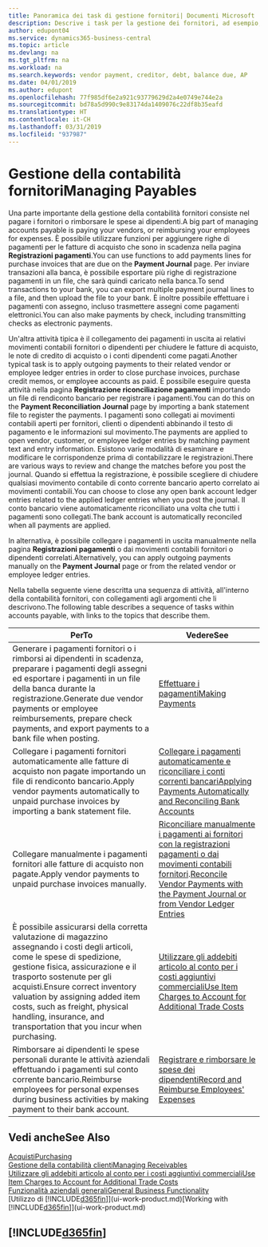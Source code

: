 ```yaml
---
title: Panoramica dei task di gestione fornitori| Documenti Microsoft
description: Descrive i task per la gestione dei fornitori, ad esempio, pagare i creditori o collegare i pagamenti in uscita ai movimenti contabili per chiudere fatture o note di credito.
author: edupont04
ms.service: dynamics365-business-central
ms.topic: article
ms.devlang: na
ms.tgt_pltfrm: na
ms.workload: na
ms.search.keywords: vendor payment, creditor, debt, balance due, AP
ms.date: 04/01/2019
ms.author: edupont
ms.openlocfilehash: 77f985df6e2a921c93779629d2a4e0749e744e2a
ms.sourcegitcommit: bd78a5d990c9e83174da1409076c22df8b35eafd
ms.translationtype: HT
ms.contentlocale: it-CH
ms.lasthandoff: 03/31/2019
ms.locfileid: "937987"
---
```

# <a name="managing-payables"></a><span data-ttu-id="efbea-103">Gestione della contabilità fornitori</span><span class="sxs-lookup"><span data-stu-id="efbea-103">Managing Payables</span></span>

<span data-ttu-id="efbea-104">Una parte importante della gestione della contabilità fornitori consiste nel pagare i fornitori o rimborsare le spese ai dipendenti.</span><span class="sxs-lookup"><span data-stu-id="efbea-104">A big part of managing accounts payable is paying your vendors, or reimbursing your employees for expenses.</span></span> <span data-ttu-id="efbea-105">È possibile utilizzare funzioni per aggiungere righe di pagamenti per le fatture di acquisto che sono in scadenza nella pagina **Registrazioni pagamenti**.</span><span class="sxs-lookup"><span data-stu-id="efbea-105">You can use functions to add payments lines for purchase invoices that are due on the **Payment Journal** page.</span></span> <span data-ttu-id="efbea-106">Per inviare transazioni alla banca, è possibile esportare più righe di registrazione pagamenti in un file, che sarà quindi caricato nella banca.</span><span class="sxs-lookup"><span data-stu-id="efbea-106">To send transactions to your bank, you can export multiple payment journal lines to a file, and then upload the file to your bank.</span></span> <span data-ttu-id="efbea-107">È inoltre possibile effettuare i pagamenti con assegno, incluso trasmettere assegni come pagamenti elettronici.</span><span class="sxs-lookup"><span data-stu-id="efbea-107">You can also make payments by check, including transmitting checks as electronic payments.</span></span>

<span data-ttu-id="efbea-108">Un'altra attività tipica è il collegamento dei pagamenti in uscita ai relativi movimenti contabili fornitori o dipendenti per chiudere le fatture di acquisto, le note di credito di acquisto o i conti dipendenti come pagati.</span><span class="sxs-lookup"><span data-stu-id="efbea-108">Another typical task is to apply outgoing payments to their related vendor or employee ledger entries in order to close purchase invoices, purchase credit memos, or employee accounts as paid.</span></span> <span data-ttu-id="efbea-109">È possibile eseguire questa attività nella pagina **Registrazione riconciliazione pagamenti** importando un file di rendiconto bancario per registrare i pagamenti.</span><span class="sxs-lookup"><span data-stu-id="efbea-109">You can do this on the **Payment Reconciliation Journal** page by importing a bank statement file to register the payments.</span></span> <span data-ttu-id="efbea-110">I pagamenti sono collegati ai movimenti contabili aperti per fornitori, clienti o dipendenti abbinando il testo di pagamento e le informazioni sul movimento.</span><span class="sxs-lookup"><span data-stu-id="efbea-110">The payments are applied to open vendor, customer, or employee ledger entries by matching payment text and entry information.</span></span> <span data-ttu-id="efbea-111">Esistono varie modalità di esaminare e modificare le corrispondenze prima di contabilizzare le registrazioni.</span><span class="sxs-lookup"><span data-stu-id="efbea-111">There are various ways to review and change the matches before you post the journal.</span></span> <span data-ttu-id="efbea-112">Quando si effettua la registrazione, è possibile scegliere di chiudere qualsiasi movimento contabile di conto corrente bancario aperto correlato ai movimenti contabili.</span><span class="sxs-lookup"><span data-stu-id="efbea-112">You can choose to close any open bank account ledger entries related to the applied ledger entries when you post the journal.</span></span> <span data-ttu-id="efbea-113">Il conto bancario viene automaticamente riconciliato una volta che tutti i pagamenti sono collegati.</span><span class="sxs-lookup"><span data-stu-id="efbea-113">The bank account is automatically reconciled when all payments are applied.</span></span>

<span data-ttu-id="efbea-114">In alternativa, è possibile collegare i pagamenti in uscita manualmente nella pagina **Registrazioni pagamenti** o dai movimenti contabili fornitori o dipendenti correlati.</span><span class="sxs-lookup"><span data-stu-id="efbea-114">Alternatively, you can apply outgoing payments manually on the **Payment Journal** page or from the related vendor or employee ledger entries.</span></span>

<span data-ttu-id="efbea-115">Nella tabella seguente viene descritta una sequenza di attività, all'interno della contabilità fornitori, con collegamenti agli argomenti che li descrivono.</span><span class="sxs-lookup"><span data-stu-id="efbea-115">The following table describes a sequence of tasks within accounts payable, with links to the topics that describe them.</span></span>

| <span data-ttu-id="efbea-116">Per</span><span class="sxs-lookup"><span data-stu-id="efbea-116">To</span></span> | <span data-ttu-id="efbea-117">Vedere</span><span class="sxs-lookup"><span data-stu-id="efbea-117">See</span></span> |
| --- | --- |
| <span data-ttu-id="efbea-118">Generare i pagamenti fornitori o i rimborsi ai dipendenti in scadenza, preparare i pagamenti degli assegni ed esportare i pagamenti in un file della banca durante la registrazione.</span><span class="sxs-lookup"><span data-stu-id="efbea-118">Generate due vendor payments or employee reimbursements, prepare check payments, and export payments to a bank file when posting.</span></span> |[<span data-ttu-id="efbea-119">Effettuare i pagamenti</span><span class="sxs-lookup"><span data-stu-id="efbea-119">Making Payments</span></span>](payables-make-payments.md) |
| <span data-ttu-id="efbea-120">Collegare i pagamenti fornitori automaticamente alle fatture di acquisto non pagate importando un file di rendiconto bancario.</span><span class="sxs-lookup"><span data-stu-id="efbea-120">Apply vendor payments automatically to unpaid purchase invoices by importing a bank statement file.</span></span> |[<span data-ttu-id="efbea-121">Collegare i pagamenti automaticamente e riconciliare i conti correnti bancari</span><span class="sxs-lookup"><span data-stu-id="efbea-121">Applying Payments Automatically and Reconciling Bank Accounts</span></span>](receivables-apply-payments-auto-reconcile-bank-accounts.md) |
| <span data-ttu-id="efbea-122">Collegare manualmente i pagamenti fornitori alle fatture di acquisto non pagate.</span><span class="sxs-lookup"><span data-stu-id="efbea-122">Apply vendor payments to unpaid purchase invoices manually.</span></span> |<span data-ttu-id="efbea-123">[Riconciliare manualmente i pagamenti ai fornitori con la registrazioni pagamenti o dai movimenti contabili fornitori](payables-how-apply-purchase-transactions-manually.md).</span><span class="sxs-lookup"><span data-stu-id="efbea-123">[Reconcile Vendor Payments with the Payment Journal or from Vendor Ledger Entries](payables-how-apply-purchase-transactions-manually.md)</span></span> |
|<span data-ttu-id="efbea-124">È possibile assicurarsi della corretta valutazione di magazzino assegnando i costi degli articoli, come le spese di spedizione, gestione fisica, assicurazione e il trasporto sostenute per gli acquisti.</span><span class="sxs-lookup"><span data-stu-id="efbea-124">Ensure correct inventory valuation by assigning added item costs, such as freight, physical handling, insurance, and transportation that you incur when purchasing.</span></span>|[<span data-ttu-id="efbea-125">Utilizzare gli addebiti articolo al conto per i costi aggiuntivi commerciali</span><span class="sxs-lookup"><span data-stu-id="efbea-125">Use Item Charges to Account for Additional Trade Costs</span></span>](payables-how-assign-item-charges.md)|
|<span data-ttu-id="efbea-126">Rimborsare ai dipendenti le spese personali durante le attività aziendali effettuando i pagamenti sul conto corrente bancario.</span><span class="sxs-lookup"><span data-stu-id="efbea-126">Reimburse employees for personal expenses during business activities by making payment to their bank account.</span></span>|[<span data-ttu-id="efbea-127">Registrare e rimborsare le spese dei dipendenti</span><span class="sxs-lookup"><span data-stu-id="efbea-127">Record and Reimburse Employees' Expenses</span></span>](finance-how-record-reimburse-employee-expenses.md)|

## <a name="see-also"></a><span data-ttu-id="efbea-128">Vedi anche</span><span class="sxs-lookup"><span data-stu-id="efbea-128">See Also</span></span>
[<span data-ttu-id="efbea-129">Acquisti</span><span class="sxs-lookup"><span data-stu-id="efbea-129">Purchasing</span></span>](purchasing-manage-purchasing.md)  
[<span data-ttu-id="efbea-130">Gestione della contabilità clienti</span><span class="sxs-lookup"><span data-stu-id="efbea-130">Managing Receivables</span></span>](receivables-manage-receivables.md)  
[<span data-ttu-id="efbea-131">Utilizzare gli addebiti articolo al conto per i costi aggiuntivi commerciali</span><span class="sxs-lookup"><span data-stu-id="efbea-131">Use Item Charges to Account for Additional Trade Costs</span></span>](payables-how-assign-item-charges.md)  
[<span data-ttu-id="efbea-132">Funzionalità aziendali generali</span><span class="sxs-lookup"><span data-stu-id="efbea-132">General Business Functionality</span></span>](ui-across-business-areas.md)  
<span data-ttu-id="efbea-133">[Utilizzo di [!INCLUDE[d365fin](includes/d365fin_md.md)]](ui-work-product.md)</span><span class="sxs-lookup"><span data-stu-id="efbea-133">[Working with [!INCLUDE[d365fin](includes/d365fin_md.md)]](ui-work-product.md)</span></span>

## [!INCLUDE[d365fin](includes/free_trial_md.md)]  
